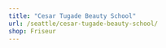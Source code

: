 ```yaml
---
title: "Cesar Tugade Beauty School"
url: /seattle/cesar-tugade-beauty-school/
shop: Friseur
---
```

